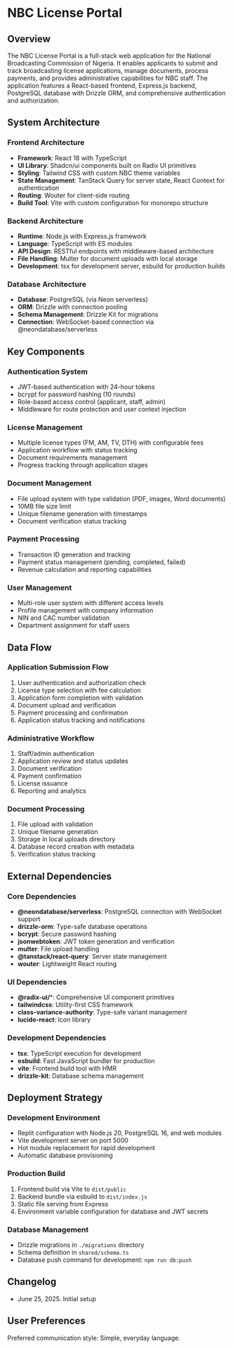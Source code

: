 # NBC License Portal

## Overview

The NBC License Portal is a full-stack web application for the National Broadcasting Commission of Nigeria. It enables applicants to submit and track broadcasting license applications, manage documents, process payments, and provides administrative capabilities for NBC staff. The application features a React-based frontend, Express.js backend, PostgreSQL database with Drizzle ORM, and comprehensive authentication and authorization.

## System Architecture

### Frontend Architecture
- **Framework**: React 18 with TypeScript
- **UI Library**: Shadcn/ui components built on Radix UI primitives
- **Styling**: Tailwind CSS with custom NBC theme variables
- **State Management**: TanStack Query for server state, React Context for authentication
- **Routing**: Wouter for client-side routing
- **Build Tool**: Vite with custom configuration for monorepo structure

### Backend Architecture
- **Runtime**: Node.js with Express.js framework
- **Language**: TypeScript with ES modules
- **API Design**: RESTful endpoints with middleware-based architecture
- **File Handling**: Multer for document uploads with local storage
- **Development**: tsx for development server, esbuild for production builds

### Database Architecture
- **Database**: PostgreSQL (via Neon serverless)
- **ORM**: Drizzle with connection pooling
- **Schema Management**: Drizzle Kit for migrations
- **Connection**: WebSocket-based connection via @neondatabase/serverless

## Key Components

### Authentication System
- JWT-based authentication with 24-hour tokens
- bcrypt for password hashing (10 rounds)
- Role-based access control (applicant, staff, admin)
- Middleware for route protection and user context injection

### License Management
- Multiple license types (FM, AM, TV, DTH) with configurable fees
- Application workflow with status tracking
- Document requirements management
- Progress tracking through application stages

### Document Management
- File upload system with type validation (PDF, images, Word documents)
- 10MB file size limit
- Unique filename generation with timestamps
- Document verification status tracking

### Payment Processing
- Transaction ID generation and tracking
- Payment status management (pending, completed, failed)
- Revenue calculation and reporting capabilities

### User Management
- Multi-role user system with different access levels
- Profile management with company information
- NIN and CAC number validation
- Department assignment for staff users

## Data Flow

### Application Submission Flow
1. User authentication and authorization check
2. License type selection with fee calculation
3. Application form completion with validation
4. Document upload and verification
5. Payment processing and confirmation
6. Application status tracking and notifications

### Administrative Workflow
1. Staff/admin authentication
2. Application review and status updates
3. Document verification
4. Payment confirmation
5. License issuance
6. Reporting and analytics

### Document Processing
1. File upload with validation
2. Unique filename generation
3. Storage in local uploads directory
4. Database record creation with metadata
5. Verification status tracking

## External Dependencies

### Core Dependencies
- **@neondatabase/serverless**: PostgreSQL connection with WebSocket support
- **drizzle-orm**: Type-safe database operations
- **bcrypt**: Secure password hashing
- **jsonwebtoken**: JWT token generation and verification
- **multer**: File upload handling
- **@tanstack/react-query**: Server state management
- **wouter**: Lightweight React routing

### UI Dependencies
- **@radix-ui/***: Comprehensive UI component primitives
- **tailwindcss**: Utility-first CSS framework
- **class-variance-authority**: Type-safe variant management
- **lucide-react**: Icon library

### Development Dependencies
- **tsx**: TypeScript execution for development
- **esbuild**: Fast JavaScript bundler for production
- **vite**: Frontend build tool with HMR
- **drizzle-kit**: Database schema management

## Deployment Strategy

### Development Environment
- Replit configuration with Node.js 20, PostgreSQL 16, and web modules
- Vite development server on port 5000
- Hot module replacement for rapid development
- Automatic database provisioning

### Production Build
1. Frontend build via Vite to `dist/public`
2. Backend bundle via esbuild to `dist/index.js`
3. Static file serving from Express
4. Environment variable configuration for database and JWT secrets

### Database Management
- Drizzle migrations in `./migrations` directory
- Schema definition in `shared/schema.ts`
- Database push command for development: `npm run db:push`

## Changelog
- June 25, 2025. Initial setup

## User Preferences

Preferred communication style: Simple, everyday language.